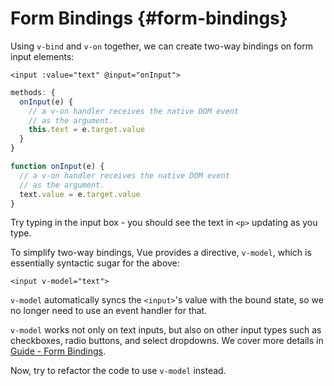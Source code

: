 # Form Bindings {#form-bindings}

Using `v-bind` and `v-on` together, we can create two-way bindings on form input elements:

```vue-html
<input :value="text" @input="onInput">
```

```js
methods: {
  onInput(e) {
    // a v-on handler receives the native DOM event
    // as the argument.
    this.text = e.target.value
  }
}
```

```js
function onInput(e) {
  // a v-on handler receives the native DOM event
  // as the argument.
  text.value = e.target.value
}
```

Try typing in the input box - you should see the text in `<p>` updating as you type.

To simplify two-way bindings, Vue provides a directive, `v-model`, which is essentially syntactic sugar for the above:

```vue-html
<input v-model="text">
```

`v-model` automatically syncs the `<input>`'s value with the bound state, so we no longer need to use an event handler for that.

`v-model` works not only on text inputs, but also on other input types such as checkboxes, radio buttons, and select dropdowns. We cover more details in <a target="_blank" href="/guide/essentials/forms.html">Guide - Form Bindings</a>.

Now, try to refactor the code to use `v-model` instead.
